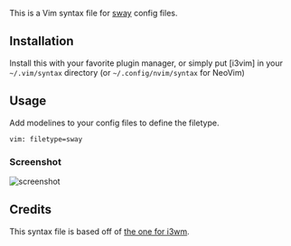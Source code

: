 <!-- vim: unset modeline -->

This is a Vim syntax file for [sway](http://swaywm.org/)
config files.

## Installation

Install this with your favorite plugin manager, or simply put [i3vim] in your
`~/.vim/syntax` directory (or `~/.config/nvim/syntax` for NeoVim)

## Usage

Add modelines to your config files to define the filetype.

`vim: filetype=sway`

### Screenshot
![screenshot](http://i.imgur.com/W1n7dLD.png?1)

## Credits
This syntax file is based off of [the one for i3wm](https://github.com/PotatoesMaster/i3-vim-syntax).


[sway.vim]: http://raw.github.com/aouelete/sway-vim-syntax/master/syntax/sway.vim
